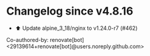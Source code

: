 # Changelog since v4.8.16
- ⬆️ Update alpine_3_18/nginx to v1.24.0-r7 (#462)

Co-authored-by: renovate[bot] <29139614+renovate[bot]@users.noreply.github.com> 
